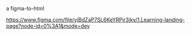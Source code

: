 a figma-to-html 

https://www.figma.com/file/yjBdZaP7SL6KeYRPjr3iky/1.Learning-landing-page?node-id=0%3A1&mode=dev
